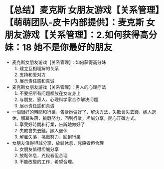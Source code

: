 # 【总结】麦克斯 女朋友游戏【关系管理】【萌萌团队-皮卡内部提供】：麦克斯 女朋友游戏【关系管理】：2.如何获得高分妹：18 她不是你最好的朋友

-   麦克斯女朋友游戏【关系管理】：如何获得高分妹
    1.  建立互相理解的关系
    2.  支持和爱对方
    3.  展示责任感和真诚
-   麦克斯女朋友游戏【关系管理】：男人的心理疗法
    1.  不要把所有问题都放在女友身上
    2.  与朋友、家人、心理科学家合作解决问题
    3.  展示责任感和真诚
-   一個很好的時間和行業，告訴她做好了，解決方法，失敗會失去錢，嫁人退休，解雇失落，挑戰努力，回到行業，坦誠分享，開心正確方式。
    1.  享受好時間和行業，告訴她做好了
    2.  失敗會失去錢，嫁人退休
    3.  解雇失落，挑戰努力，回到行業
-   女朋友值得坦誠分享，放鬆休息，兇殺者但合理
    1.  女朋友值得坦誠分享
    2.  放鬆休息，兇殺者但合理
    3.  不能改變的工作，希望合理。